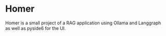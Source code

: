 # Homer
Homer is a small project of a RAG application using Ollama and Langgraph as well as pyside6 for the UI.
